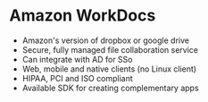 # Amazon WorkDocs #

- Amazon's version of dropbox or google drive
- Secure, fully managed file collaboration service
- Can integrate with AD for SSo
- Web, mobile and native clients (no Linux client)
- HIPAA, PCI and ISO compliant
- Available SDK for creating complementary apps

